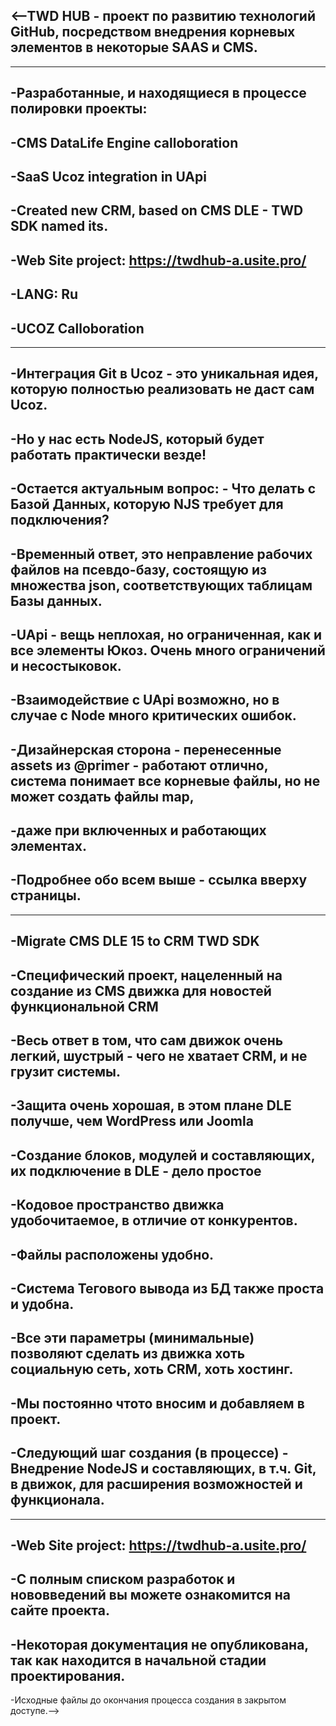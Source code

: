 <--TWD HUB - проект по развитию технологий GitHub, посредством внедрения корневых элементов в некоторые SAAS и CMS.
---------------------
------------------------------
-Разработанные, и находящиеся в процессе полировки проекты:
-----------
-CMS DataLife Engine calloboration
-------------------
-SaaS Ucoz integration in UApi
----------------
-Created new CRM, based on CMS DLE - TWD SDK named its.
--------------
-Web Site project: https://twdhub-a.usite.pro/
-------------------------------
-LANG: Ru
---------------------
-UCOZ Calloboration
-----------------------------------
----------------------
-Интеграция Git в Ucoz - это уникальная идея, которую полностью реализовать не даст сам Ucoz.
--------
-Но у нас есть NodeJS, который будет работать практически везде!
-----------
-Остается актуальным вопрос: - Что делать с Базой Данных, которую NJS требует для подключения?
-------------
-Временный ответ, это неправление рабочих файлов на псевдо-базу, состоящую из множества json, соответствующих таблицам Базы данных.
-----------------
-UApi - вещь неплохая, но ограниченная, как и все элементы Юкоз. Очень много ограничений и несостыковок.
-----------
-Взаимодействие с UApi возможно, но в случае с Node много критических ошибок.
-----------------
-Дизайнерская сторона - перенесенные assets из @primer - работают отлично, система понимает все корневые файлы, но не может создать файлы map,
----------------
-даже при включенных и работающих элементах.
----------
-Подробнее обо всем выше - ссылка вверху страницы.
-----------------------------------------
------------------------------------------
-Migrate CMS DLE 15 to CRM TWD SDK
-------------------------------------------
-Специфический проект, нацеленный на создание из CMS движка для новостей функциональной CRM
-----------
-Весь ответ в том, что сам движок очень легкий, шустрый - чего не хватает CRM, и не грузит системы.
-----------
-Защита очень хорошая, в этом плане DLE получше, чем WordPress или Joomla
--------------
-Создание блоков, модулей и составляющих, их подключение в DLE - дело простое
------------
-Кодовое пространство движка удобочитаемое, в отличие от конкурентов.
------------
-Файлы расположены удобно.
------------
-Система Тегового вывода из БД также проста и удобна.
----------
-Все эти параметры (минимальные) позволяют сделать из движка хоть социальную сеть, хоть CRM, хоть хостинг.
--------------
-Мы постоянно чтото вносим и добавляем в проект.
---------------
-Следующий шаг создания (в процессе) - Внедрение NodeJS и составляющих, в т.ч. Git, в движок, для расширения возможностей и функционала.
------------------------------
------------------------------------
-Web Site project: https://twdhub-a.usite.pro/
-------------
-С полным списком разработок и нововведений вы можете ознакомится на сайте проекта.
--------
-Некоторая документация не опубликована, так как находится в начальной стадии проектирования.
-----------
-Исходные файлы до окончания процесса создания в закрытом доступе.-->

